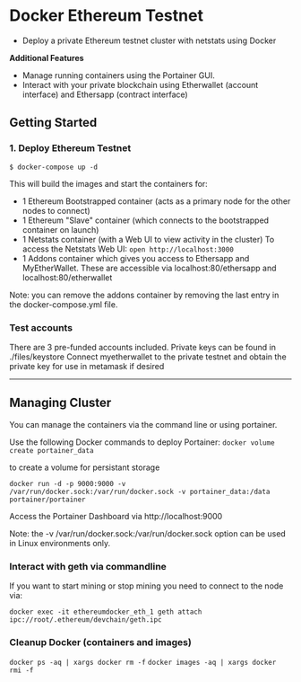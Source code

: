 # Docker Ethereum Testnet

* Deploy a private Ethereum testnet cluster with netstats using Docker

**Additional Features**
* Manage running containers using the Portainer GUI.
* Interact with your private blockchain using Etherwallet (account interface) and Ethersapp (contract interface)

## Getting Started

### 1. Deploy Ethereum Testnet

```$ docker-compose up -d```

This will build the images and start the containers for:

* 1 Ethereum Bootstrapped container (acts as a primary node for the other nodes to connect)
* 1 Ethereum "Slave" container (which connects to the bootstrapped container on launch)
* 1 Netstats container (with a Web UI to view activity in the cluster) To access the Netstats Web UI: `open http://localhost:3000`
* 1 Addons container which gives you access to Ethersapp and MyEtherWallet. These are accessible via localhost:80/ethersapp and localhost:80/etherwallet

Note: you can remove the addons container by removing the last entry in the docker-compose.yml file.

### Test accounts

There are 3 pre-funded accounts included.
Private keys can be found in ./files/keystore
Connect myetherwallet to the private testnet and obtain the private key for use in metamask if desired

----
## Managing Cluster

You can manage the containers via the command line or using portainer.

Use the following Docker commands to deploy Portainer:
```docker volume create portainer_data```

to create a volume for persistant storage

```docker run -d -p 9000:9000 -v /var/run/docker.sock:/var/run/docker.sock -v portainer_data:/data portainer/portainer```

Access the Portainer Dashboard via http://localhost:9000

Note: the -v /var/run/docker.sock:/var/run/docker.sock option can be used in Linux environments only.


### Interact with geth via commandline

If you want to start mining or stop mining you need to connect to the node via:
```
docker exec -it ethereumdocker_eth_1 geth attach ipc://root/.ethereum/devchain/geth.ipc
```

### Cleanup Docker (containers and images)
`docker ps -aq | xargs docker rm -f`
`docker images -aq | xargs docker rmi -f`
